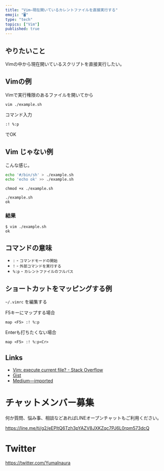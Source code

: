 ```yaml
---
title: "Vim—現在開いているカレントファイルを直接実行する"
emoji: "🖥"
type: "tech"
topics: ["Vim"]
published: true
---
```


## やりたいこと

Vimの中から現在開いているスクリプトを直接実行したい。

## Vimの例

Vimで実行権限のあるファイルを開いてから

```
vim ./example.sh
```

コマンド入力

```
:! %:p
```

でOK

## Vim じゃない例

こんな感じ。

```sh
echo '#/bin/sh' > ./example.sh
echo 'echo ok' >> ./example.sh
```

```
chmod +x ./example.sh
```

```
./example.sh
ok
```

### 結果

```
$ vim ./example.sh
ok
```

## コマンドの意味

- `:` - `コマンドモードの開始`
- `!` - `外部コマンドを実行する`
- `%:p` - `カレントファイルのフルパス`

## ショートカットをマッピングする例

`~/.vimrc` を編集する

F5キーにマップする場合

```
map <F5> :! %:p
```

Enterも打ちたくない場合

```
map <F5> :! %:p<Cr>
```



## Links


- [Vim: execute current file? - Stack Overflow](https://stackoverflow.com/questions/15449591/vim-execute-current-file)
- [Gist](https://gist.github.com/YumaInaura/7304089ac48b12e3a75224deb08da2c3)
- [Medium—imported](https://medium.com/supersonic-generation/vim-execute-current-script-file-in-vim-with-keymap-if-you-want-1666445b902)








<!-- Update From Qiita API -->

# チャットメンバー募集


何か質問、悩み事、相談などあればLINEオープンチャットもご利用ください。

https://line.me/ti/g2/eEPltQ6Tzh3pYAZV8JXKZqc7PJ6L0rpm573dcQ





# Twitter


https://twitter.com/YumaInaura


<!-- Update From Qiita API -->


